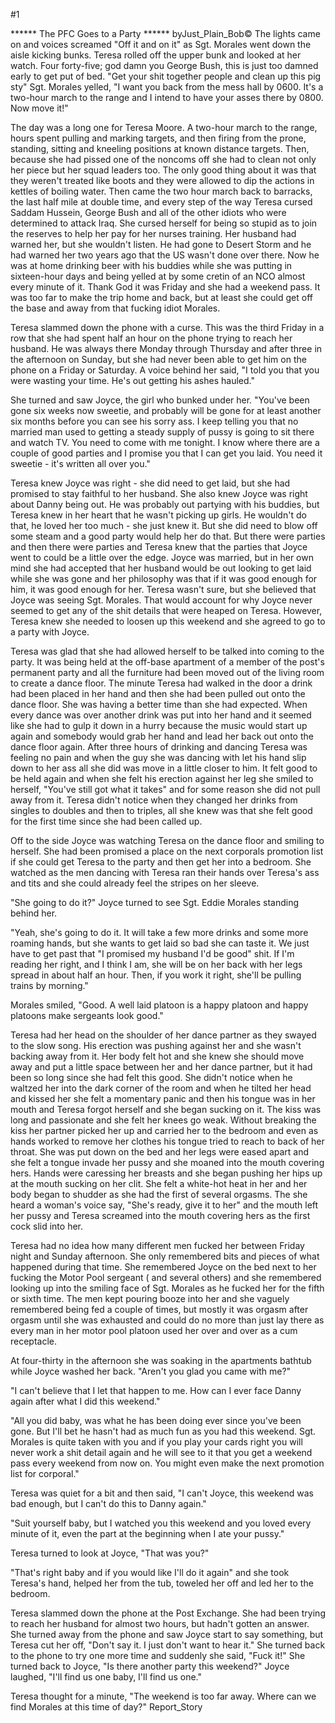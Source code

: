 #1 

 

 ****** The PFC Goes to a Party ****** byJust_Plain_Bob© The lights came on and voices screamed "Off it and on it" as Sgt. Morales went down the aisle kicking bunks. Teresa rolled off the upper bunk and looked at her watch. Four forty-five; god damn you George Bush, this is just too damned early to get put of bed. "Get your shit together people and clean up this pig sty" Sgt. Morales yelled, "I want you back from the mess hall by 0600. It's a two-hour march to the range and I intend to have your asses there by 0800. Now move it!" 

 The day was a long one for Teresa Moore. A two-hour march to the range, hours spent pulling and marking targets, and then firing from the prone, standing, sitting and kneeling positions at known distance targets. Then, because she had pissed one of the noncoms off she had to clean not only her piece but her squad leaders too. The only good thing about it was that they weren't treated like boots and they were allowed to dip the actions in kettles of boiling water. Then came the two hour march back to barracks, the last half mile at double time, and every step of the way Teresa cursed Saddam Hussein, George Bush and all of the other idiots who were determined to attack Iraq. She cursed herself for being so stupid as to join the reserves to help her pay for her nurses training. Her husband had warned her, but she wouldn't listen. He had gone to Desert Storm and he had warned her two years ago that the US wasn't done over there. Now he was at home drinking beer with his buddies while she was putting in sixteen-hour days and being yelled at by some cretin of an NCO almost every minute of it. Thank God it was Friday and she had a weekend pass. It was too far to make the trip home and back, but at least she could get off the base and away from that fucking idiot Morales. 

 Teresa slammed down the phone with a curse. This was the third Friday in a row that she had spent half an hour on the phone trying to reach her husband. He was always there Monday through Thursday and after three in the afternoon on Sunday, but she had never been able to get him on the phone on a Friday or Saturday. A voice behind her said, "I told you that you were wasting your time. He's out getting his ashes hauled." 

 She turned and saw Joyce, the girl who bunked under her. "You've been gone six weeks now sweetie, and probably will be gone for at least another six months before you can see his sorry ass. I keep telling you that no married man used to getting a steady supply of pussy is going to sit there and watch TV. You need to come with me tonight. I know where there are a couple of good parties and I promise you that I can get you laid. You need it sweetie - it's written all over you." 

 Teresa knew Joyce was right - she did need to get laid, but she had promised to stay faithful to her husband. She also knew Joyce was right about Danny being out. He was probably out partying with his buddies, but Teresa knew in her heart that he wasn't picking up girls. He wouldn't do that, he loved her too much - she just knew it. But she did need to blow off some steam and a good party would help her do that. But there were parties and then there were parties and Teresa knew that the parties that Joyce went to could be a little over the edge. Joyce was married, but in her own mind she had accepted that her husband would be out looking to get laid while she was gone and her philosophy was that if it was good enough for him, it was good enough for her. Teresa wasn't sure, but she believed that Joyce was seeing Sgt. Morales. That would account for why Joyce never seemed to get any of the shit details that were heaped on Teresa. However, Teresa knew she needed to loosen up this weekend and she agreed to go to a party with Joyce. 

 Teresa was glad that she had allowed herself to be talked into coming to the party. It was being held at the off-base apartment of a member of the post's permanent party and all the furniture had been moved out of the living room to create a dance floor. The minute Teresa had walked in the door a drink had been placed in her hand and then she had been pulled out onto the dance floor. She was having a better time than she had expected. When every dance was over another drink was put into her hand and it seemed like she had to gulp it down in a hurry because the music would start up again and somebody would grab her hand and lead her back out onto the dance floor again. After three hours of drinking and dancing Teresa was feeling no pain and when the guy she was dancing with let his hand slip down to her ass all she did was move in a little closer to him. It felt good to be held again and when she felt his erection against her leg she smiled to herself, "You've still got what it takes" and for some reason she did not pull away from it. Teresa didn't notice when they changed her drinks from singles to doubles and then to triples, all she knew was that she felt good for the first time since she had been called up. 

 Off to the side Joyce was watching Teresa on the dance floor and smiling to herself. She had been promised a place on the next corporals promotion list if she could get Teresa to the party and then get her into a bedroom. She watched as the men dancing with Teresa ran their hands over Teresa's ass and tits and she could already feel the stripes on her sleeve. 

 "She going to do it?" Joyce turned to see Sgt. Eddie Morales standing behind her. 

 "Yeah, she's going to do it. It will take a few more drinks and some more roaming hands, but she wants to get laid so bad she can taste it. We just have to get past that "I promised my husband I'd be good" shit. If I'm reading her right, and I think I am, she will be on her back with her legs spread in about half an hour. Then, if you work it right, she'll be pulling trains by morning." 

 

 Morales smiled, "Good. A well laid platoon is a happy platoon and happy platoons make sergeants look good." 

 Teresa had her head on the shoulder of her dance partner as they swayed to the slow song. His erection was pushing against her and she wasn't backing away from it. Her body felt hot and she knew she should move away and put a little space between her and her dance partner, but it had been so long since she had felt this good. She didn't notice when he waltzed her into the dark corner of the room and when he tilted her head and kissed her she felt a momentary panic and then his tongue was in her mouth and Teresa forgot herself and she began sucking on it. The kiss was long and passionate and she felt her knees go weak. Without breaking the kiss her partner picked her up and carried her to the bedroom and even as hands worked to remove her clothes his tongue tried to reach to back of her throat. She was put down on the bed and her legs were eased apart and she felt a tongue invade her pussy and she moaned into the mouth covering hers. Hands were caressing her breasts and she began pushing her hips up at the mouth sucking on her clit. She felt a white-hot heat in her and her body began to shudder as she had the first of several orgasms. The she heard a woman's voice say, "She's ready, give it to her" and the mouth left her pussy and Teresa screamed into the mouth covering hers as the first cock slid into her. 

 Teresa had no idea how many different men fucked her between Friday night and Sunday afternoon. She only remembered bits and pieces of what happened during that time. She remembered Joyce on the bed next to her fucking the Motor Pool sergeant ( and several others) and she remembered looking up into the smiling face of Sgt. Morales as he fucked her for the fifth or sixth time. The men kept pouring booze into her and she vaguely remembered being fed a couple of times, but mostly it was orgasm after orgasm until she was exhausted and could do no more than just lay there as every man in her motor pool platoon used her over and over as a cum receptacle. 

 At four-thirty in the afternoon she was soaking in the apartments bathtub while Joyce washed her back. "Aren't you glad you came with me?" 

 "I can't believe that I let that happen to me. How can I ever face Danny again after what I did this weekend." 

 "All you did baby, was what he has been doing ever since you've been gone. But I'll bet he hasn't had as much fun as you had this weekend. Sgt. Morales is quite taken with you and if you play your cards right you will never work a shit detail again and he will see to it that you get a weekend pass every weekend from now on. You might even make the next promotion list for corporal." 

 

 Teresa was quiet for a bit and then said, "I can't Joyce, this weekend was bad enough, but I can't do this to Danny again." 

 "Suit yourself baby, but I watched you this weekend and you loved every minute of it, even the part at the beginning when I ate your pussy." 

 Teresa turned to look at Joyce, "That was you?" 

 "That's right baby and if you would like I'll do it again" and she took Teresa's hand, helped her from the tub, toweled her off and led her to the bedroom. 

 Teresa slammed down the phone at the Post Exchange. She had been trying to reach her husband for almost two hours, but hadn't gotten an answer. She turned away from the phone and saw Joyce start to say something, but Teresa cut her off, "Don't say it. I just don't want to hear it." She turned back to the phone to try one more time and suddenly she said, "Fuck it!" She turned back to Joyce, "Is there another party this weekend?" Joyce laughed, "I'll find us one baby, I'll find us one." 

 Teresa thought for a minute, "The weekend is too far away. Where can we find Morales at this time of day?" Report_Story 
